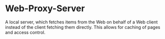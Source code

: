 # Web-Proxy-Server
A local server, which fetches items from the Web on behalf of a Web client instead of the client fetching them directly. This allows for caching of pages and access control.
